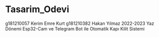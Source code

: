 # Tasarim_Odevi
g181210057 Kerim Emre Kurt g181210382 Hakan Yılmaz 2022-2023 Yaz Dönemi 
Esp32-Cam ve Telegram Bot ile Otomatik Kapı Kilit Sistemi
